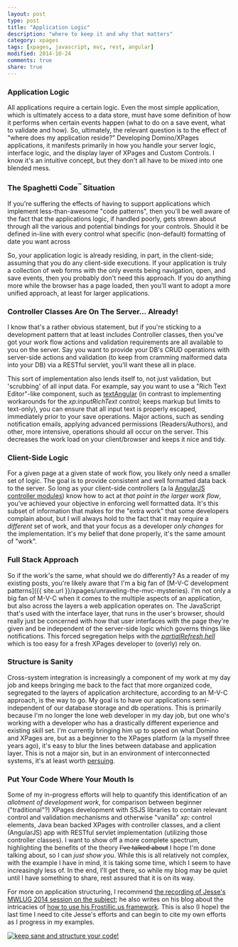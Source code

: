 ```yaml
---
layout: post
type: post
title: "Application Logic"
description: "where to keep it and why that matters"
category: xpages
tags: [xpages, javascript, mvc, rest, angular]
modified: 2014-10-24
comments: true
share: true
---
```


### Application Logic
All applications require a certain logic. Even the most simple application, which is ultimately access to a data store, must have some definition of how it performs when certain events happen (what to do on a save event, what to validate and how). So, ultimately, the relevant question is to the effect of "where does my application reside?" Developing Domino/XPages applications, it manifests primarily in how you handle your server logic, interface logic, and the display layer of XPages and Custom Controls. I know it's an intuitive concept, but they don't all have to be mixed into one blended mess.

### The Spaghetti Code<sup>&#8482;</sup> Situation
If you're suffering the effects of having to support applications which implement less-than-awesome "code patterns", then you'll be well aware of the fact that the applications logic, if handled poorly, gets strewn about through all the various and potential bindings for your controls. Should it be defined in-line with every control what specific (non-default) formatting of date you want across 

So, your application logic is already residing, in part, in the client-side; assuming that you do any client-side executions. If your application is truly a collection of web forms with the only events being navigation, open, and save events, then you probably don't need this approach. If you do anything more while the browser has a page loaded, then you'll want to adopt a more unified approach, at least for larger applications.

### Controller Classes Are On The Server... Already!
I know that's a rather obvious statement, but if you're sticking to a development pattern that at least includes Controller classes, then you've got your work flow actions and validation requirements are all available to you on the server. Say you want to provide your DB's CRUD operations with server-side actions and validation (to keep from cramming malformed data into your DB) via a RESTful servlet, you'll want these all in place.

This sort of implementation also lends itself to, not just validation, but 'scrubbing' of all input data. For example, say you want to use a "Rich Text Editor"-like component, such as [textAngular](//github.com/fraywing/textAngular/) (in contrast to implementing workarounds for the _xp:inputRichText_ control; keeps markup but limits to text-only), you can ensure that all input text is properly escaped, immediately prior to your save operations. Major actions, such as sending notification emails, applying advanced permissions (Readers/Authors), and other, more intensive, operations should all occur on the server. This decreases the work load on your client/browser and keeps it nice and tidy.

### Client-Side Logic
For a given page at a given state of work flow,  you likely only need a smaller set of logic. The goal is to provide consistent and well formatted data back to the server. So long as your client-side controllers (a la [AngularJS controller modules](//docs.angularjs.org/api/ng/directive/ngController)) know how to act at _that point in the larger work flow_, you've achieved your objective in enforcing well formatted data. It's this subset of information that makes for the "extra work" that some developers complain about, but I will always hold to the fact that it may require a _different_ set of work, and that your focus as a developer _only changes_ for the implementation. It's my belief that done properly, it's the same amount of "work".

### Full Stack Approach
So if the work's the same, what should we do differently? As a reader of my existing posts, you're likely aware that I'm a big fan of [M-V-C development patterns]({{ site.url }}/xpages/unraveling-the-mvc-mysteries). I'm not only a big fan of M-V-C when it comes to the multiple aspects of an application, but also across the layers a web application operates on. The JavaScript that's used with the interface layer, that runs in the user's browser, should really just be concerned with how that user interfaces with the page they're given and be independent of the server-side logic which governs things like notifications. This forced segregation helps with the [_partialRefresh hell_](//xomino.com/2014/03/04/why-using-xpages-partial-refresh-is-sometimes-easy-for-developers-and-bad-for-users/") which is too easy for a fresh XPages developer to (overly) rely on.

### Structure is Sanity
Cross-system integration is increasingly a component of my work at my day job and keeps bringing me back to the fact that more organized code, segregated to the layers of application architecture, according to an M-V-C approach, is the way to go. My goal is to have our applications semi-independent of our database storage and db operations. This is primarily because I'm no longer the lone web developer in my day job, but one who's working with a developer who has a drastically different experience and existing skill set. I'm currently bringing him up to speed on what Domino and XPages are, but as a beginner to the XPages platform (a la myself three years ago), it's easy to blur the lines between database and application layer. This is not a major sin, but in an environment of interconnected systems, it's at least worth [persuing](//www.google.com/search?q=site%3Aedm00se.io%2F%20spaghetti%20code&rct=j).

### Put Your Code Where Your Mouth Is
Some of my in-progress efforts will help to quantify this identification of an _allotment of development work_, for comparison between beginner ("traditional"?) XPages development with SSJS libraries to contain relevant control and validation mechanisms and otherwise "vanilla" _xp:_ control elements, Java bean backed XPages with controller classes, and a client (AngularJS) app with RESTful servlet implementation (utilizing those controller classes). I want to show off a more complete spectrum, highlighting the benefits of the theory <s>I've talked about</s> I hope I'm done talking about, so I can _just show you_. While this is all relatively not complex, with the example I have in mind, it is taking some time, which I seem to have increasingly less of. In the end, I'll get there, so while my blog may be quiet until I have something to share, rest assured that it is on its way.

For more on application structuring, I recommend [the recording of Jesse's MWLUG 2014 session on the subject](//www.youtube.com/watch?v=KJvydKVsqXk); he also writes on his blog about the intricacies of [how to use his Frostillic.us framework](//frostillic.us/blog/posts/D815DC7ED059395885257D6B00001006). This is also (I hope) the last time I need to cite Jesse's efforts and can begin to cite my own efforts as I progress in my examples.

<p class="text-center"><a href="{{ site.url }}/images/post_images/app_logic_nightmares.jpg" data-toggle="tooltip" title="keep sane and structure your code!"><img src="{{ site.url }}/images/post_images/app_logic_nightmares.jpg" alt="keep sane and structure your code!" /></a></p>